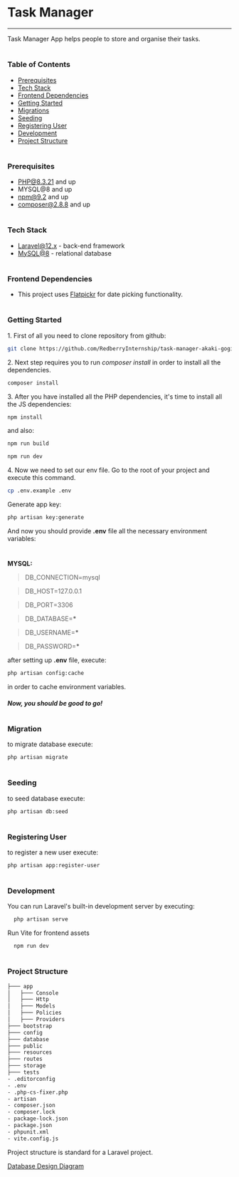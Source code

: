 <h1>Task Manager</h1>

---

Task Manager App helps people to store and organise their tasks.

#

### Table of Contents

-   [Prerequisites](#prerequisites)
-   [Tech Stack](#tech-stack)
-   [Frontend Dependencies](#frontend-dependencies)
-   [Getting Started](#getting-started)
-   [Migrations](#migration)
-   [Seeding](#seeding)
-   [Registering User](#registering-user)
-   [Development](#development)
-   [Project Structure](#project-structure)

#

### Prerequisites

-   PHP@8.3.21 and up
-   MYSQL@8 and up
-   npm@9.2 and up
-   composer@2.8.8 and up

#

### Tech Stack

-   [Laravel@12.x](https://laravel.com/docs/12.x) - back-end framework
-   [MySQL@8](https://www.mysql.com/) - relational database

#

### Frontend Dependencies

-   This project uses [Flatpickr](https://flatpickr.js.org/) for date picking functionality.

#

### Getting Started

1\. First of all you need to clone repository from github:

```sh
git clone https://github.com/RedberryInternship/task-manager-akaki-goginava.git
```

2\. Next step requires you to run _composer install_ in order to install all the dependencies.

```sh
composer install
```

3\. After you have installed all the PHP dependencies, it's time to install all the JS dependencies:

```sh
npm install
```

and also:

```sh
npm run build
```

```sh
npm run dev
```

4\. Now we need to set our env file. Go to the root of your project and execute this command.

```sh
cp .env.example .env
```

Generate app key:

```sh
php artisan key:generate
```

And now you should provide **.env** file all the necessary environment variables:

#

**MYSQL:**

> DB_CONNECTION=mysql

> DB_HOST=127.0.0.1

> DB_PORT=3306

> DB_DATABASE=**\***

> DB_USERNAME=**\***

> DB_PASSWORD=**\***

after setting up **.env** file, execute:

```sh
php artisan config:cache
```

in order to cache environment variables.

##### Now, you should be good to go!

#

### Migration

to migrate database execute:

```sh
php artisan migrate
```

#

### Seeding

to seed database execute:

```sh
php artisan db:seed
```

#

### Registering User

to register a new user execute:

```sh
php artisan app:register-user
```

#

### Development

You can run Laravel's built-in development server by executing:

```sh
  php artisan serve
```

Run Vite for frontend assets

```sh
  npm run dev
```

#

### Project Structure

```bash
├─── app
│   ├─── Console
│   ├─── Http
│   ├─── Models
│   ├─── Policies
│   ├─── Providers
├─── bootstrap
├─── config
├─── database
├─── public
├─── resources
├─── routes
├─── storage
├─── tests
- .editorconfig
- .env
- .php-cs-fixer.php
- artisan
- composer.json
- composer.lock
- package-lock.json
- package.json
- phpunit.xml
- vite.config.js
```

Project structure is standard for a Laravel project.

[Database Design Diagram](readme/assets/database-diagram.png)
